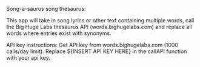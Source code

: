 Song-a-saurus song thesaurus:

This app will take in song lyrics or other text containing multiple words, call
the Big Huge Labs thesaurus API (words.bighugelabs.com) and replace all words where
entries exist with synonyms.

API key instructions: Get API key from words.bighugelabs.com (1000 calls/day limit).
Replace ${INSERT API KEY HERE} in the callAPI function with your api key.
